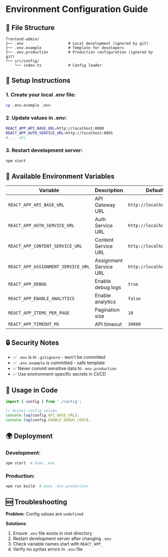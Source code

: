 # Environment Configuration Guide

## 📁 File Structure
```
frontend-admin/
├── .env                    # Local development (ignored by git)
├── .env.example            # Template for developers
├── .env.production         # Production configuration (ignored by git)
└── src/config/
    └── index.ts            # Config loader
```

## 🚀 Setup Instructions

### 1. Create your local .env file:
```bash
cp .env.example .env
```

### 2. Update values in .env:
```bash
REACT_APP_API_BASE_URL=http://localhost:8000
REACT_APP_AUTH_SERVICE_URL=http://localhost:8001
# ... etc
```

### 3. Restart development server:
```bash
npm start
```

## 📝 Available Environment Variables

| Variable | Description | Default |
|----------|-------------|---------|
| `REACT_APP_API_BASE_URL` | API Gateway URL | `http://localhost:8000` |
| `REACT_APP_AUTH_SERVICE_URL` | Auth Service URL | `http://localhost:8001` |
| `REACT_APP_CONTENT_SERVICE_URL` | Content Service URL | `http://localhost:8002` |
| `REACT_APP_ASSIGNMENT_SERVICE_URL` | Assignment Service URL | `http://localhost:8004` |
| `REACT_APP_DEBUG` | Enable debug logs | `true` |
| `REACT_APP_ENABLE_ANALYTICS` | Enable analytics | `false` |
| `REACT_APP_ITEMS_PER_PAGE` | Pagination size | `10` |
| `REACT_APP_TIMEOUT_MS` | API timeout | `30000` |

## 🔒 Security Notes

- ✅ `.env` is in `.gitignore` - won't be committed
- ✅ `.env.example` is committed - safe template
- ✅ Never commit sensitive data to `.env.production`
- ✅ Use environment-specific secrets in CI/CD

## 🎯 Usage in Code

```typescript
import { config } from './config';

// Access config values
console.log(config.API_BASE_URL);
console.log(config.ENABLE_DEBUG_LOGS);
```

## 🌍 Deployment

### Development:
```bash
npm start  # Uses .env
```

### Production:
```bash
npm run build  # Uses .env.production
```

## 🆘 Troubleshooting

**Problem**: Config values are `undefined`

**Solutions**:
1. Ensure `.env` file exists in root directory
2. Restart development server after changing `.env`
3. Check variable names start with `REACT_APP_`
4. Verify no syntax errors in `.env` file
